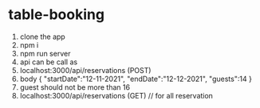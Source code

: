 # table-booking
1. clone the app
1. npm i
1. npm run server
1. api can be call as 
1. localhost:3000/api/reservations (POST)
1. body {
    "startDate":"12-11-2021",
    "endDate":"12-12-2021",
    "guests":14
}
1. guest should not be more than 16
1. localhost:3000/api/reservations (GET) // for all reservation 
